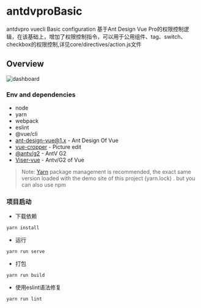 # antdvproBasic
antdvpro vuecli Basic configuration
基于Ant Design Vue Pro的权限控制逻辑，在该基础上，增加了权限控制指令，可以用于公用组件、tag、switch、checkbox的权限控制,详见core/directives/action.js文件

Overview
----

![dashboard](https://static-2.loacg.com/open/static/github/SP1.png)

### Env and dependencies

- node
- yarn
- webpack
- eslint
- @vue/cli
- [ant-design-vue@1.x](https://github.com/vueComponent/ant-design-vue) - Ant Design Of Vue 
- [vue-cropper](https://github.com/xyxiao001/vue-cropper) - Picture edit
- [@antv/g2](https://antv.alipay.com/zh-cn/index.html) - AntV G2
- [Viser-vue](https://viserjs.github.io/docs.html#/viser/guide/installation)  - Antv/G2 of Vue

> Note:  [Yarn](https://yarnpkg.com/) package management is recommended, the exact same version loaded with the demo site of this project (yarn.lock) . but you can also use npm


### 项目启动


- 下载依赖
```
yarn install
```

- 运行
```
yarn run serve
```

- 打包
```
yarn run build
```

- 使用eslint语法修复
```
yarn run lint
```



